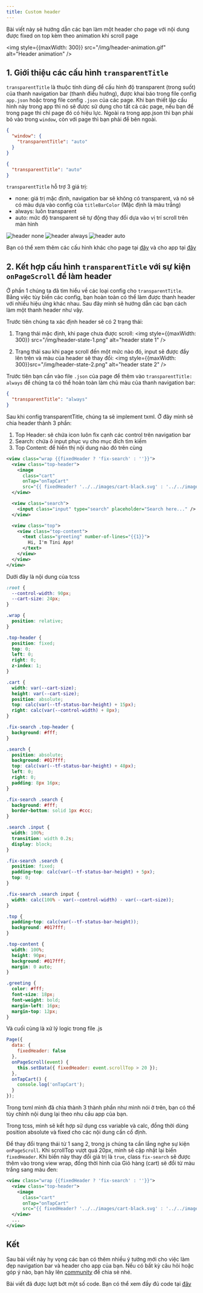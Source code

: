 ```yaml
---
title: Custom header
---
```

Bài viết này sẽ hướng dẫn các bạn làm một header cho page với nội dung được fixed on top kèm theo animation khi scroll page

<!--truncate-->

<img style={{maxWidth: 300}} src="/img/header-animation.gif" alt="Header animation" />

## 1. Giới thiệu các cấu hình `transparentTitle`

`transparentTitle` là thuộc tính dùng để cấu hình độ transparent (trong suốt) của thanh navigation bar (thanh điều hướng), được khai báo trong file config `app.json` hoặc trong file config `.json` của các page. Khi bạn thiết lập cấu hình này trong app thì nó sẽ được sử dụng cho tất cả các page, nếu bạn để trong page thì chỉ page đó có hiệu lực. Ngoài ra trong app.json thì bạn phải bỏ vào trong `window`, còn với page thì bạn phải để bên ngoài.

```json title=src/app.json
{
  "window": {
    "transparentTitle": "auto"
  }
}
```

```json title=src/pages/index/index.json
{
  "transparentTitle": "auto"
}
```

`transparentTitle` hỗ trợ 3 giá trị:

- none: giá trị mặc định, navigation bar sẽ không có transparent, và nó sẽ có màu dựa vào config của `titleBarColor` (Mặc định là màu trắng)
- always: luôn transparent
- auto: mức độ transparent sẽ tự động thay đổi dựa vào vị trí scroll trên màn hình

<div style={{ display: 'grid', gridTemplateColumns: 'repeat(3, 1fr)', gridGap: 8, marginBottom: 16 }}>
  <img src="/img/header-none.gif" alt="header none" />
  <img src="/img/header-always.gif" alt="header always" />
  <img src="/img/header-auto.gif" alt="header auto" />
</div>

Bạn có thể xem thêm các cấu hình khác cho page tại [đây](/docs/framework/miniapp-page/config) và cho app tại [đây](/docs/framework/app/config#window)

## 2. Kết hợp cấu hình `transparentTitle` với sự kiện `onPageScroll` để làm header

Ở phần 1 chúng ta đã tìm hiểu về các loại config cho `transparentTitle`. Bằng việc tùy biến các config, bạn hoàn toàn có thể làm được thanh header với nhiều hiệu ứng khác nhau. Sau đây mình sẽ hướng dẫn các bạn cách làm một thanh header như vậy.

Trước tiên chúng ta xác định header sẽ có 2 trạng thái:

1. Trạng thái mặc định, khi page chưa được scroll:
   <img style={{maxWidth: 300}} src="/img/header-state-1.png" alt="header state 1" />

2. Trạng thái sau khi page scroll đến một mức nào đó, input sẽ được đẩy lên trên và màu của header sẽ thay đổi:
   <img style={{maxWidth: 300}}src="/img/header-state-2.png" alt="header state 2" />

Trước tiên bạn cần vào file `.json` của page để thêm vào `transparentTitle: always` để chúng ta có thể hoàn toàn làm chủ màu của thanh navigation bar:

```json title=src/pages/index/index.json
{
  "transparentTitle": "always"
}
```

Sau khi config transparentTitle, chúng ta sẽ implement txml. Ở đây mình sẽ chia header thành 3 phần:

1. Top Header: sẽ chứa icon luôn fix cạnh các control trên navigation bar
2. Search: chứa ô input phục vụ cho mục đích tìm kiếm
3. Top Content: để hiển thị nội dung nào đó trên cùng

```xml title=src/pages/index/index.txml
<view class="wrap {{fixedHeader ? 'fix-search' : ''}}">
  <view class="top-header">
    <image
      class="cart"
      onTap="onTapCart"
      src="{{ fixedHeader? '../../images/cart-black.svg' : '../../images/cart-white.svg'}}" />
  </view>

  <view class="search">
    <input class="input" type="search" placeholder="Search here..." />
  </view>

  <view class="top">
    <view class="top-content">
      <text class="greeting" number-of-lines="{{1}}">
        Hi, I'm Tini App!
      </text>
    </view>
  </view>
</view>
```

Dưới đây là nội dung của tcss

```css title=src/pages/index/index.tcss
:root {
  --control-width: 90px;
  --cart-size: 24px;
}

.wrap {
  position: relative;
}

.top-header {
  position: fixed;
  top: 0;
  left: 0;
  right: 0;
  z-index: 1;
}

.cart {
  width: var(--cart-size);
  height: var(--cart-size);
  position: absolute;
  top: calc(var(--tf-status-bar-height) + 15px);
  right: calc(var(--control-width) + 8px);
}

.fix-search .top-header {
  background: #fff;
}

.search {
  position: absolute;
  background: #017fff;
  top: calc(var(--tf-status-bar-height) + 48px);
  left: 0;
  right: 0;
  padding: 8px 16px;
}

.fix-search .search {
  background: #fff;
  border-bottom: solid 1px #ccc;
}

.search .input {
  width: 100%;
  transition: width 0.2s;
  display: block;
}

.fix-search .search {
  position: fixed;
  padding-top: calc(var(--tf-status-bar-height) + 5px);
  top: 0;
}

.fix-search .search input {
  width: calc(100% - var(--control-width) - var(--cart-size));
}

.top {
  padding-top: calc(var(--tf-status-bar-height));
  background: #017fff;
}

.top-content {
  width: 100%;
  height: 90px;
  background: #017fff;
  margin: 0 auto;
}

.greeting {
  color: #fff;
  font-size: 18px;
  font-weight: bold;
  margin-left: 16px;
  margin-top: 12px;
}
```

Và cuối cùng là xử lý logic trong file .js

```javascript title=src/pages/index/index.js
Page({
  data: {
    fixedHeader: false
  },
  onPageScroll(event) {
    this.setData({ fixedHeader: event.scrollTop > 20 });
  },
  onTapCart() {
    console.log('onTapCart');
  }
});
```

Trong txml mình đã chia thành 3 thành phần như mình nói ở trên, bạn có thể tùy chỉnh nội dung lại theo nhu cầu app của bạn.

Trong tcss, mình sẽ kết hợp sử dụng css variable và calc, đồng thời dùng position absolute và fixed cho các nội dung cần cố định.

Để thay đổi trạng thái từ 1 sang 2, trong js chúng ta cần lắng nghe sự kiện `onPageScroll`. Khi scrollTop vượt quá 20px, mình sẽ cập nhật lại biến `fixedHeader`. Khi biến này thay đổi giá trị là `true`, class `fix-search` sẽ được thêm vào trong view wrap, đồng thời hình của Giỏ hàng (cart) sẽ đổi từ màu trắng sang màu đen:

```xml {1,6}
<view class="wrap {{fixedHeader ? 'fix-search' : ''}}">
  <view class="top-header">
    <image
      class="cart"
      onTap="onTapCart"
      src="{{ fixedHeader? '../../images/cart-black.svg' : '../../images/cart-white.svg'}}" />
  </view>
  ...
</view>
```

## Kết

Sau bài viết này hy vọng các bạn có thêm nhiều ý tưởng mới cho việc làm đẹp navigation bar và header cho app của bạn. Nếu có bất kỳ câu hỏi hoặc góp ý nào, bạn hãy lên [community](https://community.tiki.vn) để chia sẻ nhé.

Bài viết đã được lượt bớt một số code. Bạn có thể xem đầy đủ code tại [đây](https://github.com/tikivn/tiniapp-example/tree/main/custom-header)
